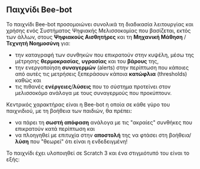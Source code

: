 ## Παιχνίδι Bee-bot

Το παιχνίδι Bee-bot προσομοιώνει συνολικά τη διαδικασία λειτουργίας και χρήσης ενός Συστήματος Ψηφιακής Μελισσοκομίας που βασίζεται, εκτός των άλλων, στους **Ψηφιακούς Αισθητήρες** και τη **Μηχανική Μάθηση** / **Τεχνητή Νοημοσύνη**  για: 
 - την καταγραφή των συνθηκών που επικρατούν στην κυψέλη, μέσω της μέτρησης **θερμοκρασίας**, **υγρασίας** και του **βάρους** της,
 - την ενεργοποίηση **συναγερμών** (alerts) στην περίπτωση που κάποιες από αυτές τις μετρήσεις ξεπεράσουν κάποια **κατώφλια** (thresholds) καθώς και
 - τις πιθανές **ενέργειες**/**λύσεις** που το σύστημα προτείνει στον μελισσοκόμο ανάλογα με τους συναγερμούς που προκύπτουν.

Κεντρικός χαρακτήρας είναι η Bee-bot η οποία σε κάθε γύρο του παιχνιδιού, με τη βοήθεια των παιδιών, θα πρέπει: 
 - να πάρει τη **σωστή απόφαση** ανάλογα με τις "ακραίες" συνθήκες που επικρατούν κατά περίπτωση και
 -  να πλοηγηθεί με επιτυχία στην **αποστολή** της να φτάσει στη βοήθεια/**λύση** που "θεωρεί" ότι είναι η ενδεδειγμένη!

Το παιχνίδι έχει υλοποιηθεί σε Scratch 3 και ένα στιγμιότυπό του είναι το εξής:

